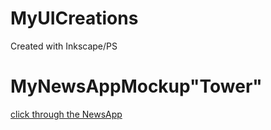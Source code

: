 # MyUICreations
Created with Inkscape/PS


# MyNewsAppMockup"Tower"
[click through the NewsApp](#logo.html)
